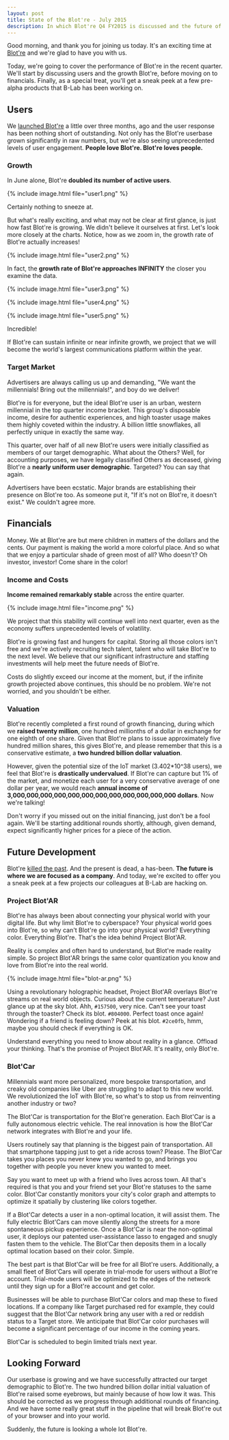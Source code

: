 ```yaml
---
layout: post
title: State of the Blot're - July 2015
description: In which Blot're Q4 FY2015 is discussed and the future of Blot're is detailed.
---
```


Good morning, and thank you for joining us today. It's an exciting time at [Blot're][blotre] and we're glad to have you with us.

Today, we're going to cover the performance of Blot're in the recent quarter. We'll start by discussing users and the growth Blot're, before moving on to financials. Finally, as a special treat, you'll get a sneak peek at a few pre-alpha products that B-Lab has been working on.

## Users
We [launched Blot're][launch] a little over three months, ago and the user response has been nothing short of outstanding. Not only has the Blot're userbase grown significantly in raw numbers, but we're also seeing unprecedented levels of user engagement. **People love Blot're. Blot're loves people.**

### Growth
In June alone, Blot're **doubled its number of active users**. 

{% include image.html file="user1.png" %} 

Certainly nothing to sneeze at.

But what's really exciting, and what may not be clear at first glance, is just how fast Blot're is growing. We didn't believe it ourselves at first. Let's look more closely at the charts. Notice, how as we zoom in, the growth rate of Blot're actually increases!

{% include image.html file="user2.png" %} 

In fact, the **growth rate of Blot're approaches INFINITY** the closer you examine the data.

{% include image.html file="user3.png" %} 

{% include image.html file="user4.png" %} 

{% include image.html file="user5.png" %} 

Incredible!

If Blot're can sustain infinite or near infinite growth, we project that we will become the world's largest communications platform within the year. 

### Target Market
Advertisers are always calling us up and demanding, "We want the millennials! Bring out the millennials!", and boy do we deliver! 

Blot're is for everyone, but the ideal Blot're user is an urban, western millennial in the top quarter income bracket. This group's disposable income, desire for authentic experiences, and high toaster usage makes them highly coveted within the industry. A billion little snowflakes, all perfectly unique in exactly the same way.

This quarter, over half of all new Blot're users were initially classified as members of our target demographic. What about the Others? Well, for accounting purposes, we have legally classified Others as deceased, giving Blot're a **nearly uniform user demographic**. Targeted? You can say that again.

Advertisers have been ecstatic. Major brands are establishing their presence on Blot're too. As someone put it, "If it's not on Blot're, it doesn't exist." We couldn't agree more.

## Financials
Money. We at Blot're are but mere children in matters of the dollars and the cents. Our payment is making the world a more colorful place. And so what that we enjoy a particular shade of green most of all? Who doesn't? Oh investor, investor! Come share in the color!

### Income and Costs
**Income remained remarkably stable** across the entire quarter.

{% include image.html file="income.png" %} 

We project that this stability will continue well into next quarter, even as the economy suffers unprecedented levels of volatility.

Blot're is growing fast and hungers for capital. Storing all those colors isn't free and we're actively recruiting tech talent, talent who will take Blot're to the next level. We believe that our significant infrastructure and staffing investments will help meet the future needs of Blot're.

Costs do slightly exceed our income at the moment, but, if the infinite growth projected above continues, this should be no problem. We're not worried, and you shouldn't be either.

### Valuation
Blot're recently completed a first round of growth financing, during which we **raised twenty million**, one hundred millionths of a dollar in exchange for one eighth of one share. Given that Blot're plans to issue approximately five hundred million shares, this gives Blot're, and please remember that this is a conservative estimate, a **two hundred billion dollar valuation**. 

However, given the potential size of the IoT market (3.402\*10^38 users), we feel that Blot're is **drastically undervalued**. If Blot're can capture but 1% of the market, and monetize each user for a very conservative average of one dollar per year, we would reach **annual income of 3,000,000,000,000,000,000,000,000,000,000,000,000 dollars**. Now we're talking!

Don't worry if you missed out on the initial financing, just don't be a fool again. We'll be starting additional rounds shortly, although, given demand, expect significantly higher prices for a piece of the action.


## Future Development
Blot're [killed the past][launch]. And the present is dead, a has-been. **The future is where we  are focused as a company**. And today, we're excited to offer you a sneak peek at a few projects our colleagues at B-Lab are hacking on.

### Project Blot'AR
Blot're has always been about connecting your physical world with your digital life. But why limit Blot're to cyberspace? Your physical world goes into Blot're, so why can't Blot're go into your physical world? Everything color. Everything Blot're. That's the idea behind Project Blot'AR.

Reality is complex and often hard to understand, but Blot're made reality simple. So project Blot'AR brings the same color quantization you know and love from Blot're into the real world.

{% include image.html file="blot-ar.png" %} 

Using a revolutionary holographic headset, Project Blot'AR overlays Blot're streams on real world objects. Curious about the current temperature? Just glance up at the sky blot. Ahh, `#157500`, very nice. Can't see your toast through the toaster? Check its blot. `#804000`. Perfect toast once again! Wondering if a friend is feeling down? Peek at his blot. `#2ce0fb`, hmm, maybe you should check if everything is OK. 

Understand everything you need to know about reality in a glance. Offload your thinking. That's the promise of Project Blot'AR. It's reality, only Blot're.

### Blot'Car
Millennials want more personalized, more bespoke transportation, and creaky old companies like Uber are struggling to adapt to this new world. We revolutionized the IoT with Blot're, so what's to stop us from reinventing another industry or two?

The Blot'Car is transportation for the Blot're generation. Each Blot'Car is a fully autonomous electric vehicle. The real innovation is how the Blot'Car network integrates with Blot're and your life.

Users routinely say that planning is the biggest pain of transportation. All that smartphone tapping just to get a ride across town? Please. The Blot'Car takes you places you never knew you wanted to go, and brings you together with people you never knew you wanted to meet.

Say you want to meet up with a friend who lives across town. All that's required is that you and your friend set your Blot're statuses to the same color. Blot'Car constantly monitors your city's color graph and attempts to optimize it spatially by clustering like colors together. 

If a Blot'Car detects a user in a non-optimal location, it will assist them. The fully electric Blot'Cars can move silently along the streets for a more spontaneous pickup experience. Once a Blot'Car is near the non-optimal user, it deploys our patented user-assistance lasso to engaged and snugly fasten them to the vehicle. The Blot'Car then deposits them in a locally optimal location based on their color. Simple.

The best part is that Blot'Car will be free for all Blot're users. Additionally, a small fleet of Blot'Cars will operate in trial-mode for users without a Blot're account. Trial-mode users will be optimized to the edges of the network until they sign up for a Blot're account and get color.

Businesses will be able to purchase Blot'Car colors and map these to fixed locations. If a company like Target purchased red for example, they could suggest that the Blot'Car network bring any user with a red or reddish status to a Target store. We anticipate that Blot'Car color purchases will become a significant percentage of our income in the coming years.

Blot'Car is scheduled to begin limited trials next year.

## Looking Forward
Our userbase is growing and we have successfully attracted our target demographic to Blot're. The two hundred billion dollar initial valuation of Blot're raised some eyebrows, but mainly because of how low it was. This should be corrected as we progress through additional rounds of financing. And we have some really great stuff in the pipeline that will break Blot're out of your browser and into your world.

Suddenly, the future is looking a whole lot Blot're.

[blotre]: https://blot.re
[launch]: http://blog.blot.re/introducting-blotre/
